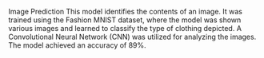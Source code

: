 Image Prediction
This model identifies the contents of an image. It was trained using the Fashion MNIST dataset, where the model was shown various images and learned to classify the type of clothing depicted. A Convolutional Neural Network (CNN) was utilized for analyzing the images. The model achieved an accuracy of 89%.
